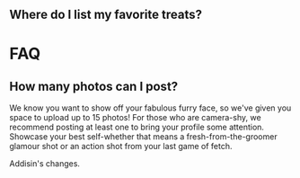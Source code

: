 ## Where do I list my favorite treats?
# FAQ

## How many photos can I post?
 
We know you want to show off your fabulous furry face, so we've given you space to upload up to 15 photos! 
For those who are camera-shy, we recommend posting at least one to bring your profile some attention. 
Showcase your best self-whether that means a fresh-from-the-groomer glamour shot or an action shot from your last game of fetch.

Addisin's changes.
